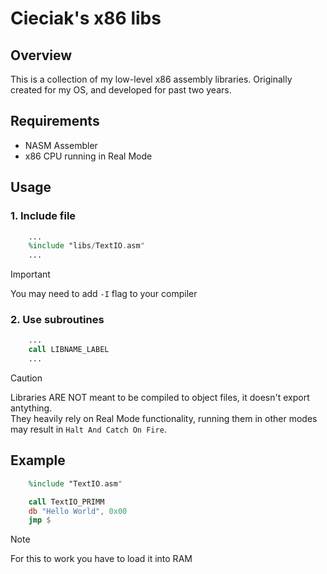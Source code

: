 # Cieciak's x86 libs

## Overview

This is a collection of my low-level x86 assembly libraries. Originally created for my OS, and developed for past two years.

## Requirements

* NASM Assembler
* x86 CPU running in Real Mode

## Usage

### 1. Include file

```nasm
    ...
    %include "libs/TextIO.asm"
    ...
```

> [!IMPORTANT]  
> You may need to add `-I` flag to your compiler

### 2. Use subroutines

```nasm
    ...
    call LIBNAME_LABEL
    ...
```

> [!CAUTION]  
> Libraries ARE NOT meant to be compiled to object files, it doesn't export antything.  
> They heavily rely on Real Mode functionality, running them in other modes may result in `Halt And Catch On Fire`.

## Example

```nasm
    %include "TextIO.asm"

    call TextIO_PRIMM
    db "Hello World", 0x00
    jmp $
```

> [!NOTE]  
> For this to work you have to load it into RAM
